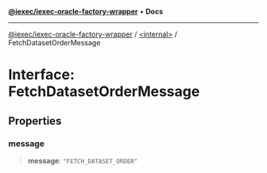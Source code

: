 [**@iexec/iexec-oracle-factory-wrapper**](../../README.md) • **Docs**

***

[@iexec/iexec-oracle-factory-wrapper](../../globals.md) / [\<internal\>](../README.md) / FetchDatasetOrderMessage

# Interface: FetchDatasetOrderMessage

## Properties

### message

> **message**: `"FETCH_DATASET_ORDER"`
